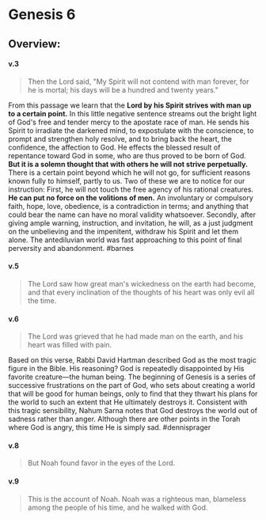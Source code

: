 # Genesis 6

## Overview:


#### v.3
>Then the Lord said, "My Spirit will not contend with man forever, for he is mortal; his days will be a hundred and twenty years."

From this passage we learn that the **Lord by his Spirit strives with man up to a certain point.** In this little negative sentence streams out the bright light of God's free and tender mercy to the apostate race of man. He sends his Spirit to irradiate the darkened mind, to expostulate with the conscience, to prompt and strengthen holy resolve, and to bring back the heart, the confidence, the affection to God. He effects the blessed result of repentance toward God in some, who are thus proved to be born of God. **But it is a solemn thought that with others he will not strive perpetually.** There is a certain point beyond which he will not go, for sufficient reasons known fully to himself, partly to us. Two of these we are to notice for our instruction: First, he will not touch the free agency of his rational creatures. **He can put no force on the volitions of men.** An involuntary or compulsory faith, hope, love, obedience, is a contradiction in terms; and anything that could bear the name can have no moral validity whatsoever. Secondly, after giving ample warning, instruction, and invitation, he will, as a just judgment on the unbelieving and the impenitent, withdraw his Spirit and let them alone. The antediluvian world was fast approaching to this point of final perversity and abandonment.
#barnes 

#### v.5
>The Lord saw how great man's wickedness on the earth had become, and that every inclination of the thoughts of his heart was only evil all the time.

#### v.6
>The Lord was grieved that he had made man on the earth, and his heart was filled with pain.

Based on this verse, Rabbi David Hartman described God as the most tragic figure in the Bible. His reasoning? God is repeatedly disappointed by His favorite creature—the human being. The beginning of Genesis is a series of successive frustrations on the part of God, who sets about creating a world that will be good for human beings, only to find that they thwart his plans for the world to such an extent that He ultimately destroys it.
	Consistent with this tragic sensibility, Nahum Sarna notes that God destroys the world out of sadness rather than anger. Although there are other points in the Torah where God is angry, this time He is simply sad.
#dennisprager


#### v.8
>But Noah found favor in the eyes of the Lord.

#### v.9
>This is the account of Noah. Noah was a righteous man, blameless among the people of his time, and he walked with God.

